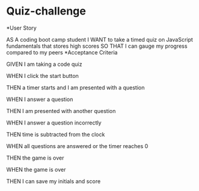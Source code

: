 # Quiz-challenge
*User Story

AS A coding boot camp student
I WANT to take a timed quiz on JavaScript fundamentals that stores high scores
SO THAT I can gauge my progress compared to my peers
*Acceptance Criteria

GIVEN I am taking a code quiz

WHEN I click the start button

THEN a timer starts and I am presented with a question

WHEN I answer a question

THEN I am presented with another question

WHEN I answer a question incorrectly

THEN time is subtracted from the clock

WHEN all questions are answered or the timer reaches 0

THEN the game is over

WHEN the game is over

THEN I can save my initials and score